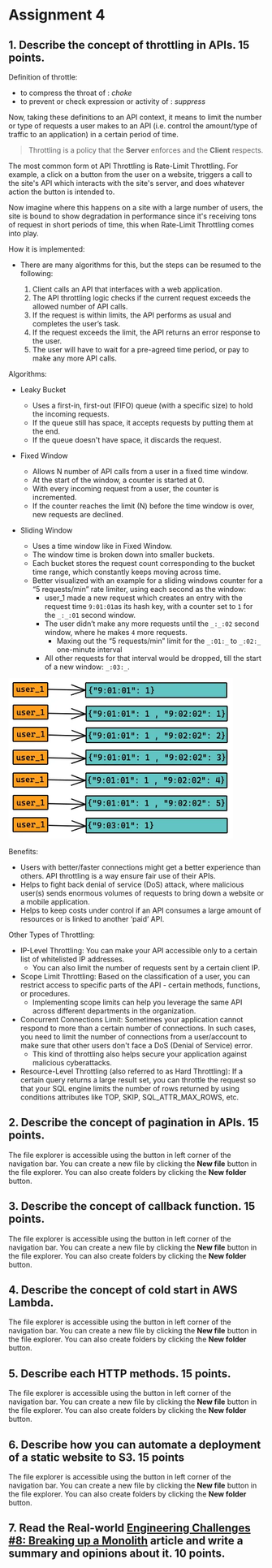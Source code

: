 # Assignment 4

## 1. Describe the concept of throttling in APIs. 15 points.

Definition of throttle:
- to compress the throat of : _choke_
- to prevent or check expression or activity of : _suppress_

Now, taking these definitions to an API context, it means to limit the number or type of requests a user makes to an API (i.e. control the amount/type of traffic to an application) in a certain period of time. 

 >Throttling is a policy that the **Server** enforces and the **Client** respects.

The most common form ot API Throttling is Rate-Limit Throttling. For example, a click on a button from the user on a website, triggers a call to the site's API which interacts with the site's server, and does whatever action the button is intended to.

Now imagine where this happens on a site with a large number of users, the site is bound to show degradation in performance since it's receiving tons of request in short periods of time, this when Rate-Limit Throttling comes into play.

How it is implemented:
- There are many algorithms for this, but the steps can be resumed to the following:

	1.  Client calls an API that interfaces with a web application.
	2. The API throttling logic checks if the current request exceeds the allowed number of API calls.
	3. If the request is within limits, the API performs as usual and completes the user’s task.
	4. If the request exceeds the limit, the API returns an error response to the user.
	5. The user will have to wait for a pre-agreed time period, or pay to make any more API calls.

Algorithms:
- Leaky Bucket
	- Uses a first-in, first-out (FIFO) queue (with a specific size) to hold the incoming requests.
	- If the queue still has space, it accepts requests by putting them at the end.
	- If the queue doesn't have space, it discards the request.

- Fixed Window
	- Allows N number of API calls from a user in a fixed time window.
	- At the start of the window, a counter is started at 0.
	- With every incoming request from a user, the counter is incremented.
	- If the counter reaches the limit (N) before the time window is over, new requests are declined.

- Sliding Window
	- Uses a time window like in Fixed Window.
	- The window time is broken down into smaller buckets.
	- Each bucket stores the request count corresponding to the bucket time range,  which constantly keeps moving across time.
	- Better visualized with an example for a sliding windows counter for a “5 requests/min” rate limiter, using each second as the window:
		- user_1 made a new request which creates an entry with the request time `9:01:01`as its hash key, with a counter set to `1`  for the `_:_:01` second window.
		- The user didn’t make any more requests until the `_:_:02` second window, where he makes `4` more requests.
			- Maxing out the “5 requests/min” limit for the `_:01:_` to `_:02:_` one-minute interval
		- All other requests for that interval would be dropped, till the start of a new window: `_:03:_`.

![image](https://github.com/Liz2310/CLOUD-COMPUTING/blob/main/Assignments/Assignment4/images/sv.jpeg)

Benefits:
- Users with better/faster connections might get a better experience than others. API throttling is a way ensure fair use of their APIs.
- Helps to fight back denial of service (DoS) attack, where malicious user(s) sends enormous volumes of requests to bring down a website or a mobile application.
- Helps to keep costs under control if an API consumes a large amount of resources or is linked to another ‘paid’ API.

Other Types of Throttling:
- IP-Level Throttling: You can make your API accessible only to a certain list of whitelisted IP addresses. 
	- You can also limit the number of requests sent by a certain client IP.
- Scope Limit Throttling: Based on the classification of a user, you can restrict access to specific parts of the API - certain methods, functions, or procedures. 		
	-  Implementing scope limits can help you leverage the same API across different departments in the organization.
-   Concurrent Connections Limit: Sometimes your application cannot respond to more than a certain number of connections. In such cases, you need to limit the number of connections from a user/account to make sure that other users don't face a DoS (Denial of Service) error. 
	- This kind of throttling also helps secure your application against malicious cyberattacks.
-   Resource-Level Throttling (also referred to as Hard Throttling): If a certain query returns a large result set, you can throttle the request so that your SQL engine limits the number of rows returned by using conditions attributes like TOP, SKIP, SQL_ATTR_MAX_ROWS, etc.

## 2. Describe the concept of pagination in APIs. 15 points.

The file explorer is accessible using the button in left corner of the navigation bar. You can create a new file by clicking the **New file** button in the file explorer. You can also create folders by clicking the **New folder** button.

## 3. Describe the concept of callback function. 15 points.


The file explorer is accessible using the button in left corner of the navigation bar. You can create a new file by clicking the **New file** button in the file explorer. You can also create folders by clicking the **New folder** button.

## 4. Describe the concept of cold start in AWS Lambda. 

The file explorer is accessible using the button in left corner of the navigation bar. You can create a new file by clicking the **New file** button in the file explorer. You can also create folders by clicking the **New folder** button.

## 5. Describe each HTTP methods. 15 points.

The file explorer is accessible using the button in left corner of the navigation bar. You can create a new file by clicking the **New file** button in the file explorer. You can also create folders by clicking the **New folder** button.

## 6. Describe how you can automate a deployment of a static website to S3. 15 points

The file explorer is accessible using the button in left corner of the navigation bar. You can create a new file by clicking the **New file** button in the file explorer. You can also create folders by clicking the **New folder** button.

## 7. Read the Real-world [Engineering Challenges #8: Breaking up a Monolith](https://newsletter.pragmaticengineer.com/p/real-world-eng-8) article and write a summary and opinions about it. 10 points.
